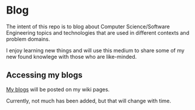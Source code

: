 # Blog

The intent of this repo is to blog about Computer Science/Software Engineering topics and technologies that are used in different contexts and problem domains.

I enjoy learning new things and will use this medium to share some of my new found knowlege with those who are like-minded.

## Accessing my blogs

[My blogs](https://github.com/delvindefoe/Blog/wiki) will be posted on my wiki pages.  

Currently, not much has been added, but that will change with time.
